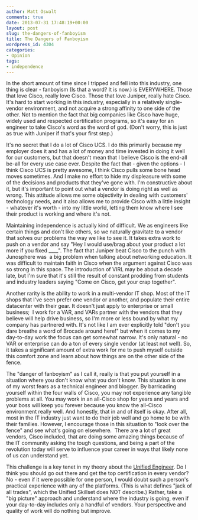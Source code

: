```yaml
---
author: Matt Oswalt
comments: true
date: 2013-07-31 17:48:19+00:00
layout: post
slug: the-dangers-of-fanboyism
title: The Dangers of Fanboyism
wordpress_id: 4304
categories:
- Opinion
tags:
- independence
---
```


In the short amount of time since I tripped and fell into this industry, one thing is clear - fanboyism (Is that a word? It is now.) is EVERYWHERE. Those that love Cisco, really love Cisco. Those that love Juniper, really hate Cisco. It's hard to start working in this industry, especially in a relatively single-vendor environment, and not acquire a strong affinity to one side of the other. Not to mention the fact that big companies like Cisco have huge, widely used and respected certification programs, so it's easy for an engineer to take Cisco's word as the word of god. (Don't worry, this is just as true with Juniper if that's your first step.)

It's no secret that I do a lot of Cisco UCS. I do this primarily because my employer does it and has a lot of money and time invested in doing it well for our customers, but that doesn't mean that I believe Cisco is the end-all be-all for every use case ever. Despite the fact that - given the options - I think Cisco UCS is pretty awesome, I think Cisco pulls some bone head moves sometimes. And I make no effort to hide my displeasure with some of the decisions and products that they've gone with. I'm constructive about it, but it's important to point out what a vendor is doing right as well as wrong. This attitude allows me some objectivity in dealing with customers' technology needs, and it also allows me to provide Cisco with a little insight - whatever it's worth - into my little world, letting them know where I see their product is working and where it's not.

Maintaining independence is actually kind of difficult. We as engineers like certain things and don't like others, so we naturally gravitate to a vendor that solves our problems the way we like to see it. It takes extra work to push on a vendor and say "Hey I would use/brag about your product a lot more if you fixed ____". The fact that Juniper beat Cisco to the punch with Junosphere was  a big problem when talking about networking education. It was difficult to maintain faith in Cisco when the argument against Cisco was so strong in this space. The introduction of VIRL may be about a decade late, but I'm sure that it's still the result of constant prodding from students and industry leaders saying "Come on Cisco, get your crap together".

Another rarity is the ability to work in a multi-vendor IT shop. Most of the IT shops that I've seen prefer one vendor or another, and populate their entire datacenter with their gear. It doesn't just apply to enterprise or small business;  I work for a VAR, and VARs partner with the vendors that they believe will help drive business, so I'm more or less bound by what my company has partnered with. It's not like I am ever explicitly told "don't you dare breathe a word of Brocade around here!" but when it comes to my day-to-day work the focus can get somewhat narrow. It's only natural - no VAR or enterprise can do a ton of every single vendor (at least not well). So, it takes a significant amount of extra work for me to push myself outside this comfort zone and learn about how things are on the other side of the fence.

The "danger of fanboyism" as I call it, really is that you put yourself in a situation where you don't know what you don't know. This situation is one of my worst fears as a technical engineer and blogger. By barricading yourself within the four walls of Cisco, you may not experience any tangible problems at all. You may work in an all-Cisco shop for years and years and your boss will keep you forever because you know the all-Cisco environment really well. And honestly, that in and of itself is okay. After all, most in the IT industry just want to do their job well and go home to be with their families. However, I encourage those in this situation to "look over the fence" and see what's going on elsewhere.  There are a lot of great vendors, Cisco included, that are doing some amazing things because of the IT community asking the tough questions, and being a part of the revolution today will serve to influence your career in ways that likely none of us can understand yet.

This challenge is a key tenet in my theory about the [Unified Engineer](http://keepingitclassless.net/the-unified-engineer/). Do I think you should go out there and get the top certification in every vendor? No - even if it were possible for one person, I would doubt such a person's practical experience with any of the platforms. (This is what defines "jack of all trades", which the Unified Skillset does NOT describe.) Rather, take a "big picture" approach and understand where the industry is going, even if your day-to-day includes only a handful of vendors. Your perspective and quality of work will do nothing but improve.
